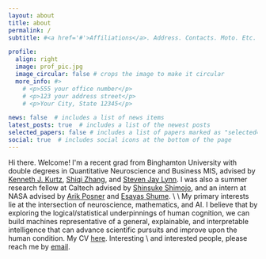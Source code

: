 ```yaml
---
layout: about
title: about
permalink: /
subtitle: #<a href='#'>Affiliations</a>. Address. Contacts. Moto. Etc.

profile:
  align: right
  image: prof_pic.jpg
  image_circular: false # crops the image to make it circular
  more_info: #>
    # <p>555 your office number</p>
    # <p>123 your address street</p>
    # <p>Your City, State 12345</p>

news: false  # includes a list of news items
latest_posts: true  # includes a list of the newest posts
selected_papers: false # includes a list of papers marked as "selected={true}"
social: true  # includes social icons at the bottom of the page
---
```


Hi there. Welcome! I'm a recent grad from Binghamton University with double degrees in Quantitative Neuroscience and Business MIS, advised by <a href = "https://www.binghamton.edu/psychology/people/profile.html?id=kkurtz">Kenneth J. Kurtz</a>, <a href = "https://www.cs.binghamton.edu/~szhang/">Shiqi Zhang</a>, and <a href = "https://www.binghamton.edu/psychology/people/profile.html?id=slynn">Steven Jay Lynn</a>. I was also a summer research fellow at Caltech advised by <a href = "https://neuroscience.caltech.edu/people/shinsuke-shin-shimojo">Shinsuke Shimojo</a>, and an intern at NASA advised by <a href = "https://science.nasa.gov/people/dr-arik-posner/">Arik Posner</a> and <a href = "https://www.linkedin.com/in/esayas-shume-0ba15020//">Esayas Shume</a>. 
\\
\\
My primary interests lie at the intersection of neuroscience, mathematics, and AI. I believe that by exploring the logical/statistical underpinnings of human cognition, we can build machines representative of a general, explainable, and interpretable intelligence that can advance scientific pursuits and improve upon the human condition. My CV [here](assets/ZouCV.pdf). Interesting 
\\
and interested people, please reach me by <a href="mailto:chelseazoubz@gmail.com">email</a>.

<br>



